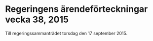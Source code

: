 # Regeringens ärendeförteckningar vecka 38, 2015

Till regeringssammanträdet torsdag den 17 september 2015\.

